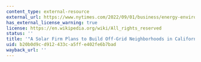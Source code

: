 ```yaml
---
content_type: external-resource
external_url: https://www.nytimes.com/2022/09/01/business/energy-environment/sunnova-off-grid-neighborhoods.html
has_external_license_warning: true
license: https://en.wikipedia.org/wiki/All_rights_reserved
status: ''
title: '"A Solar Firm Plans to Build Off-Grid Neighborhoods in California."'
uid: b20b0d9c-d912-433c-a5ff-e402fe6b7bad
wayback_url: ''
---
```

